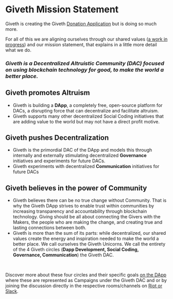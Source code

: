 # Giveth Mission Statement

Giveth is creating the Giveth [Donation Application](https://wiki.giveth.io/documentation/DApp/alpha/) but is doing so much more.

For all of this we are aligning ourselves through our shared values ([a work in progress](https://medium.com/giveth/giveth-masterpiece-manifesto-19649c57c6aa)) and our mission statement, that explains in a little more detail what we do.

### *Giveth is a **Decentralized Altruistic Community (DAC)** focused on using blockchain technology for good, to make the world a better place.*

  

## Giveth promotes **Altruism** 

* Giveth is building a **DApp**, a completely free, open-source platform for DACs, a disrupting force that can decentralize and facilitate altruism. 
* Giveth supports many other decentralized Social Coding initiatives that are adding value to the world but may not have a direct profit motive.

## Giveth pushes **Decentralization**

* Giveth is the primordial DAC of the DApp and models this through internally and externally stimulating decentralized **Governance** initiatives and experiments for future DACs.
* Giveth experiments with decentralized **Communication** initiatives for future DACs

## Giveth believes in the power of **Community**

* Giveth believes there can be no true change without Community. That is why the Giveth DApp strives to enable trust within communities by increasing transparency and accountability through blockchain technology. Giving should be all about connecting the Givers with the Makers, the people who are making the change, and creating true and lasting connections between both.
* Giveth is more than the sum of its parts: while decentralized, our shared values create the energy and inspiration needed to make the world a better place. We call ourselves the Giveth Unicorns. We call the entirety of the 4 Giveth circles (**Dapp Development, Social Coding, Governance, Communication**) the Giveth DAC.  

<br>  

Discover more about these four circles and their specific goals [on the DApp](http://beta.giveth.io) where these are represented as Campaigns under the Giveth DAC and or by joining the discussion directly in the respective rooms/channels on [Riot or Slack](http://join.giveth.io). 

